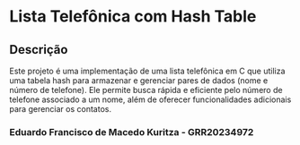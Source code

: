 # Lista Telefônica com Hash Table

## Descrição

Este projeto é uma implementação de uma lista telefônica em C que utiliza uma tabela hash para armazenar e gerenciar pares de dados (nome e número de telefone). Ele permite busca rápida e eficiente pelo número de telefone associado a um nome, além de oferecer funcionalidades adicionais para gerenciar os contatos.

### Eduardo Francisco de Macedo Kuritza - GRR20234972
